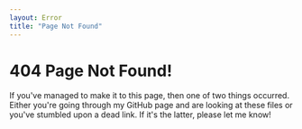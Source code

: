 ```yaml
---
layout: Error
title: "Page Not Found"
---
```


# 404 Page Not Found!

If you've managed to make it to this page, then one of two things occurred. Either you're going through my GitHub page and are looking at these files or you've stumbled upon a dead link. If it's the latter, please let me know!
